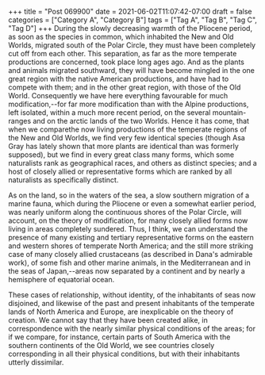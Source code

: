 +++
title = "Post 069900"
date = 2021-06-02T11:07:42-07:00
draft = false
categories = ["Category A", "Category B"]
tags = ["Tag A", "Tag B", "Tag C", "Tag D"]
+++
During the slowly decreasing warmth of the Pliocene period, as soon as the species in common, which inhabited the New and Old Worlds, migrated south of the Polar Circle, they must have been completely cut off from each other. This separation, as far as the more temperate productions are concerned, took place long ages ago. And as the plants and animals migrated southward, they will have become mingled in the one great region with the native American productions, and have had to compete with them; and in the other great region, with those of the Old World. Consequently we have here everything favourable for much modification,--for far more modification than with the Alpine productions, left isolated, within a much more recent period, on the several mountain-ranges and on the arctic lands of the two Worlds. Hence it has come, that when we comparethe now living productions of the temperate regions of the New and Old Worlds, we find very few identical species (though Asa Gray has lately shown that more plants are identical than was formerly supposed), but we find in every great class many forms, which some naturalists rank as geographical races, and others as distinct species; and a host of closely allied or representative forms which are ranked by all naturalists as specifically distinct.

As on the land, so in the waters of the sea, a slow southern migration of a marine fauna, which during the Pliocene or even a somewhat earlier period, was nearly uniform along the continuous shores of the Polar Circle, will account, on the theory of modification, for many closely allied forms now living in areas completely sundered. Thus, I think, we can understand the presence of many existing and tertiary representative forms on the eastern and western shores of temperate North America; and the still more striking case of many closely allied crustaceans (as described in Dana's admirable work), of some fish and other marine animals, in the Mediterranean and in the seas of Japan,--areas now separated by a continent and by nearly a hemisphere of equatorial ocean.

These cases of relationship, without identity, of the inhabitants of seas now disjoined, and likewise of the past and present inhabitants of the temperate lands of North America and Europe, are inexplicable on the theory of creation. We cannot say that they have been created alike, in correspondence with the nearly similar physical conditions of the areas; for if we compare, for instance, certain parts of South America with the southern continents of the Old World, we see countries closely corresponding in all their physical conditions, but with their inhabitants utterly dissimilar.
